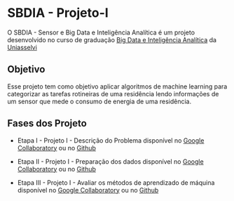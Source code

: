 #  SBDIA - Projeto-I
O SBDIA - Sensor e Big Data e Inteligência Analítica é um projeto desenvolvido no curso de graduação [Big Data e Inteligência Analítica](https://trilhaaprendizagem.uniasselvi.com.br/curso_bdi/) da [Uniasselvi](http://uniasselvi.com.br/)
 
## Objetivo
Esse projeto tem como objetivo aplicar algoritmos de machine learning para categorizar as tarefas rotineiras de uma residência lendo informações de um sensor que mede o consumo de energia de uma residência.
 
## Fases dos Projeto
* Etapa I - Projeto I - Descrição do Problema disponível no [Google Collaboratory](https://colab.research.google.com/drive/1cg2Z8YAdLMdc1ah5RWhN8I9Q_VzA6x_m?usp=sharing) ou no [Github](https://github.com/brolam/sbdia-projeto-I/blob/main/notebooks/I_Aplica%C3%A7%C3%A3o_de_M%C3%A9todos_de_Aprendizagem_de_M%C3%A1quina_Entrega_I.ipynb)

* Etapa II - Projeto I - Preparação dos dados disponível no [Google Collaboratory](https://colab.research.google.com/drive/1F1aPm8zx6-S84-LTBviXABgWVxik8jkN?usp=sharing) ou no [Github](https://github.com/brolam/sbdia-projeto-I/blob/main/notebooks/I_Aplica%C3%A7%C3%A3o_de_M%C3%A9todos_de_Aprendizagem_de_M%C3%A1quina_Entrega_II.ipynb)

* Etapa III - Projeto I - Avaliar os métodos de aprendizado de máquina disponível no [Google Collaboratory](https://colab.research.google.com/drive/1iyM9IKyLLKGnD-ba3im4mT3-4sFQuWL2?usp=sharing) ou no [Github](https://github.com/brolam/sbdia-projeto-I/blob/main/notebooks/I_Aplica%C3%A7%C3%A3o_de_M%C3%A9todos_de_Aprendizagem_de_M%C3%A1quina_Entrega_III.ipynb)
